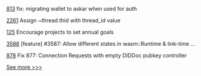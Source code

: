 
[813](https://github.com/hyperledger/aries-mobile-agent-react-native/pull/813) fix: migrating wallet to askar when used for auth

[2261](https://github.com/hyperledger/aries-cloudagent-python/pull/2261) Assign ~thread.thid with thread_id value

[125](https://github.com/hyperledger/toc/pull/125) Encourage projects to set annual goals

[3588](https://github.com/hyperledger/iroha/pull/3588) [feature] #3587: Allow different states in wasm::Runtime & link-time …

[878](https://github.com/hyperledger/aries-vcx/pull/878) Fix 877: Connection Requests with empty DIDDoc pubkey controller


[See more >>>](https://start-here.hyperledger.org/pull-requests)
